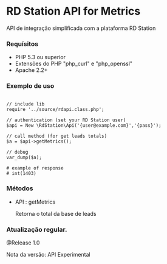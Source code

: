 # RD Station API for Metrics
API de integração simplificada com a plataforma RD Station

### Requísitos 

* PHP 5.3 ou superior
* Extensões do PHP "php_curl" e "php_openssl"
* Apache 2.2+

### Exemplo de uso

~~~.php

// include lib
require '../source/rdapi.class.php';

// authentication (set your RD Station user)
$api = New \RdStation\Api('{user@example.com}','{pass}');

// call method (for get leads totals) 
$a = $api->getMetrics();
        
// debug
var_dump($a);

# example of response
# int(1403)

~~~

### Métodos

* API : getMetrics

  Retorna o total da base de leads

### Atualização regular.

@Release 1.0

Nota da versão: API Experimental
